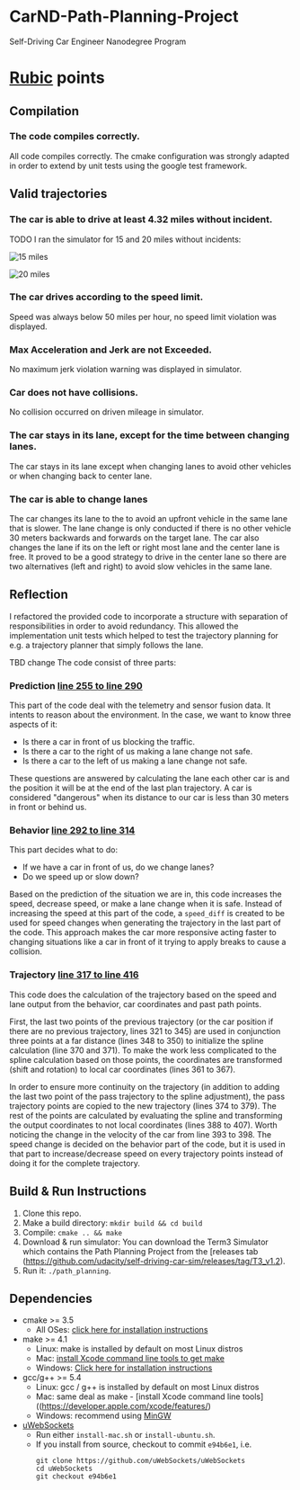 # CarND-Path-Planning-Project
Self-Driving Car Engineer Nanodegree Program

# [Rubic](https://review.udacity.com/#!/rubrics/1020/view) points

## Compilation

### The code compiles correctly.

All code compiles correctly.
The cmake configuration was strongly adapted in order to extend by unit tests using the google test framework.

## Valid trajectories

### The car is able to drive at least 4.32 miles without incident.
TODO I ran the simulator for 15 and 20 miles without incidents:

![15 miles](images/15_miles.png)

![20 miles](images/20_miles.png)

### The car drives according to the speed limit.
Speed was always below 50 miles per hour, no speed limit violation was displayed.

### Max Acceleration and Jerk are not Exceeded.
No maximum jerk violation warning was displayed in simulator.

### Car does not have collisions.
No collision occurred on driven mileage in simulator.

### The car stays in its lane, except for the time between changing lanes.
The car stays in its lane except when changing lanes to avoid other vehicles or when changing back to center lane.

### The car is able to change lanes
The car changes its lane to the to avoid an upfront vehicle in the same lane that is slower.
The lane change is only conducted if there is no other vehicle 30 meters backwards and forwards on the target lane.
The car also changes the lane if its on the left or right most lane and the center lane is free. It proved to be
a good strategy to drive in the center lane so there are two alternatives (left and right) to avoid
slow vehicles in the same lane.

## Reflection

I refactored the provided code to incorporate a structure with separation of responsibilities
in order to avoid redundancy. This allowed the implementation unit tests which helped to
test the trajectory planning for e.g. a trajectory planner that simply follows the lane.



TBD change
The code consist of three parts:

### Prediction [line 255 to line 290](./src/main.cpp#L255)
This part of the code deal with the telemetry and sensor fusion data. It intents to reason about the environment. In the case, we want to know three aspects of it:

- Is there a car in front of us blocking the traffic.
- Is there a car to the right of us making a lane change not safe.
- Is there a car to the left of us making a lane change not safe.

These questions are answered by calculating the lane each other car is and the position it will be at the end of the last plan trajectory. A car is considered "dangerous" when its distance to our car is less than 30 meters in front or behind us.

### Behavior [line 292 to line 314](./src/main.cpp#L293)
This part decides what to do:
  - If we have a car in front of us, do we change lanes?
  - Do we speed up or slow down?

Based on the prediction of the situation we are in, this code increases the speed, decrease speed, or make a lane change when it is safe. Instead of increasing the speed at this part of the code, a `speed_diff` is created to be used for speed changes when generating the trajectory in the last part of the code. This approach makes the car more responsive acting faster to changing situations like a car in front of it trying to apply breaks to cause a collision.

### Trajectory [line 317 to line 416](./src/main.cpp#L313)
This code does the calculation of the trajectory based on the speed and lane output from the behavior, car coordinates and past path points.

First, the last two points of the previous trajectory (or the car position if there are no previous trajectory, lines 321 to 345) are used in conjunction three points at a far distance (lines 348 to 350) to initialize the spline calculation (line 370 and 371). To make the work less complicated to the spline calculation based on those points, the coordinates are transformed (shift and rotation) to local car coordinates (lines 361 to 367).

In order to ensure more continuity on the trajectory (in addition to adding the last two point of the pass trajectory
to the spline adjustment), the pass trajectory points are copied to the new trajectory (lines 374 to 379).
The rest of the points are calculated by evaluating the spline and transforming the output coordinates to not
local coordinates (lines 388 to 407). Worth noticing the change in the velocity of the car from line 393 to 398.
The speed change is decided on the behavior part of the code, but it is used in that part to increase/decrease speed
on every trajectory points instead of doing it for the complete trajectory.


## Build & Run Instructions

1. Clone this repo.
2. Make a build directory: `mkdir build && cd build`
3. Compile: `cmake .. && make`
4. Download & run simulator: You can download the Term3 Simulator which contains the Path Planning Project from the [releases tab (https://github.com/udacity/self-driving-car-sim/releases/tag/T3_v1.2).
5. Run it: `./path_planning`.

## Dependencies

* cmake >= 3.5
  * All OSes: [click here for installation instructions](https://cmake.org/install/)
* make >= 4.1
  * Linux: make is installed by default on most Linux distros
  * Mac: [install Xcode command line tools to get make](https://developer.apple.com/xcode/features/)
  * Windows: [Click here for installation instructions](http://gnuwin32.sourceforge.net/packages/make.htm)
* gcc/g++ >= 5.4
  * Linux: gcc / g++ is installed by default on most Linux distros
  * Mac: same deal as make - [install Xcode command line tools]((https://developer.apple.com/xcode/features/)
  * Windows: recommend using [MinGW](http://www.mingw.org/)
* [uWebSockets](https://github.com/uWebSockets/uWebSockets)
  * Run either `install-mac.sh` or `install-ubuntu.sh`.
  * If you install from source, checkout to commit `e94b6e1`, i.e.
    ```
    git clone https://github.com/uWebSockets/uWebSockets 
    cd uWebSockets
    git checkout e94b6e1
    ```

